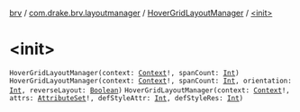 [brv](../../index.md) / [com.drake.brv.layoutmanager](../index.md) / [HoverGridLayoutManager](index.md) / [&lt;init&gt;](./-init-.md)

# &lt;init&gt;

`HoverGridLayoutManager(context: `[`Context`](https://developer.android.com/reference/android/content/Context.html)`!, spanCount: `[`Int`](https://kotlinlang.org/api/latest/jvm/stdlib/kotlin/-int/index.html)`)`
`HoverGridLayoutManager(context: `[`Context`](https://developer.android.com/reference/android/content/Context.html)`!, spanCount: `[`Int`](https://kotlinlang.org/api/latest/jvm/stdlib/kotlin/-int/index.html)`, orientation: `[`Int`](https://kotlinlang.org/api/latest/jvm/stdlib/kotlin/-int/index.html)`, reverseLayout: `[`Boolean`](https://kotlinlang.org/api/latest/jvm/stdlib/kotlin/-boolean/index.html)`)`
`HoverGridLayoutManager(context: `[`Context`](https://developer.android.com/reference/android/content/Context.html)`!, attrs: `[`AttributeSet`](https://developer.android.com/reference/android/util/AttributeSet.html)`!, defStyleAttr: `[`Int`](https://kotlinlang.org/api/latest/jvm/stdlib/kotlin/-int/index.html)`, defStyleRes: `[`Int`](https://kotlinlang.org/api/latest/jvm/stdlib/kotlin/-int/index.html)`)`